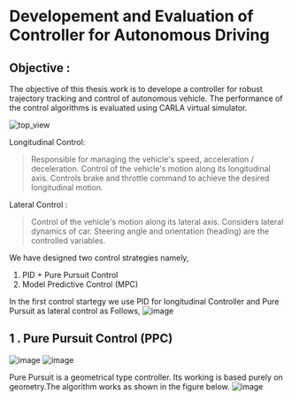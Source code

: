 # Developement and Evaluation of Controller for Autonomous Driving

## Objective :
The objective of this thesis work is to develope a controller for robust trajectory tracking and control of autonomous vehicle. The performance of the control algorithms is evaluated using CARLA virtual simulator. 

![top_view](https://github.com/user-attachments/assets/1620282e-b94b-4d83-9f58-677aa876b3cd)


Longitudinal Control:
> Responsible for managing the vehicle's speed, acceleration / deceleration.
> Control of the vehicle's motion along its longitudinal axis.
> Controls brake and throttle command to achieve the desired longitudinal motion.

Lateral Control :
> Control of the vehicle's motion along its lateral axis.
> Considers lateral dynamics of car.
> Steering angle and orientation (heading) are the controlled variables.

We have designed two control strategies namely, 
1) PID + Pure Pursuit Control
2) Model Predictive Control (MPC)
   
In the first control startegy we use PID for longitudinal Controller and Pure Pursuit as lateral control as Follows,
![image](https://github.com/user-attachments/assets/71fc4594-93b8-4e15-bf7f-1b2fa6210555)

## 1 . Pure Pursuit Control (PPC)
![image](https://github.com/user-attachments/assets/94c646bb-3699-40fe-9415-c21d6a307f0e)
![image](https://github.com/user-attachments/assets/1b7ce7fc-b227-4125-8f1c-9c2dedda21c2)

Pure Pursuit is a geometrical type controller. Its working is based purely on geometry.The algorithm works as shown in the figure below.
![image](https://github.com/user-attachments/assets/403f9893-5477-43d8-a309-f4d3ed3ec3c5)




